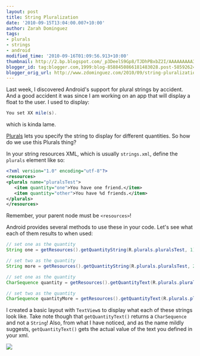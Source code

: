 ```yaml
---
layout: post
title: String Pluralization
date: '2010-09-15T13:04:00.007+10:00'
author: Zarah Dominguez
tags:
- plurals
- strings
- android
modified_time: '2010-09-16T01:09:56.913+10:00'
thumbnail: http://2.bp.blogspot.com/_p3DeelS9Gp8/TJDhPBxbZ2I/AAAAAAAAA3M/Zm10eyqlAtQ/s72-c/plurals.png
blogger_id: tag:blogger.com,1999:blog-8588450866181483028.post-585926241537941570
blogger_orig_url: http://www.zdominguez.com/2010/09/string-pluralization.html
---
```


Last week, I discovered Android's support for plural strings by accident. And a good accident it was since I am working on an app that will display a float to the user. I used to display:

```java
You set XX mile(s).
```

which is kinda lame.

[Plurals](http://developer.android.com/guide/topics/resources/string-resource.html#Plurals) lets you specify the string to display for different quantities. So how do we use this Plurals thing?

In your string resources XML, which is usually `strings.xml`, define the `plurals` element like so:

```xml
<?xml version="1.0" encoding="utf-8"?>
<resources>
<plurals name="pluralsTest">
   <item quantity="one">You have one friend.</item>
   <item quantity="other">You have %d friends.</item>
</plurals>
</resources>
```

Remember, your parent node must be `<resources>`!

Android provides several methods to use these in your code. Let's see what each of them results to when used:

```java
// set one as the quantity
String one = getResources().getQuantityString(R.plurals.pluralsTest, 1);

// set two as the quantity
String more = getResources().getQuantityString(R.plurals.pluralsTest, 2, 2);

// set one as the quantity
CharSequence quantity = getResources().getQuantityText(R.plurals.pluralsTest, 1);

// set two as the quantity
CharSequence quantityMore = getResources().getQuantityText(R.plurals.pluralsTest, 2);
```

I created a basic layout with `TextView`s to display what each of these strings look like. Take note though that `getQuantityText()` returns a `CharSequence` and not a `String`! Also, from what I have noticed, and as the name mildly suggests, `getQuantityText()` gets the actual value of the text you defined in your xml.

![](http://2.bp.blogspot.com/_p3DeelS9Gp8/TJDhPBxbZ2I/AAAAAAAAA3M/Zm10eyqlAtQ/s320/plurals.png)
